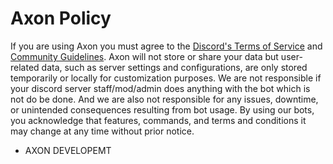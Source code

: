 # Axon Policy

If you are using Axon you must agree to the [Discord's Terms of Service](https://discord.com/terms) and [Community Guidelines](https://discord.com/guidelines). Axon will not store or share your data but user-related data, such as server settings and configurations, are only stored temporarily or locally for customization purposes. We are not responsible if your discord server staff/mod/admin does anything with the bot which is not do be done. And we are also not responsible for any issues, downtime, or unintended consequences resulting from bot usage. By using our bots, you acknowledge that features, commands, and terms and conditions it may change at any time without prior notice.

-  AXON DEVELOPEMT
